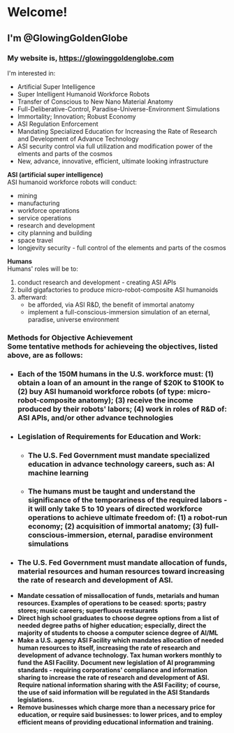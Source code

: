 <h1>Welcome!</h1>
<h2>I'm @GlowingGoldenGlobe</h2>
<h3>My website is, <a href="https://glowinggoldenglobe.com" location="_blank" >https://glowinggoldenglobe.com</a></h3>
<p>
I'm interested in: 
</p>
<ul>
  <li>Artificial Super Intelligence</li>
  <li>Super Intelligent Humanoid Workforce Robots</li>
  <li>Transfer of Conscious to New Nano Material Anatomy</li>
  <li>Full-Deliberative-Control, Paradise-Universe-Environment Simulations</li>
  <li>Immortality; Innovation; Robust Economy</li>
  <li>ASI Regulation Enforcement</li>
  <li>Mandating Specialized Education for Increasing the Rate of Research and Development of Advance Technology</li>
  <li>ASI security control via full utilization and modification power of the elments and parts of the cosmos</li>
  <li>New, advance, innovative, efficient, ultimate looking infrastructure</li>
</ul>
<p>
  <b>ASI (artificial super intelligence)</b>
  <br>
  ASI humanoid workforce robots will conduct:
</p>
<ul>
  <li>mining</li>
  <li>manufacturing</li>
  <li>workforce operations</li>
  <li>service operations</li>
  <li>research and development</li>
  <li>city planning and building</li>
  <li>space travel</li>
  <li>longjevity security - full control of the elements and parts of the cosmos</li>
</ul>
<p>
  <b>Humans</b>
  <br>
  Humans' roles will be to:
</p>
<ol>
  <li>conduct research and development - creating ASI APIs</li>
  <li>build gigafactories to produce micro-robot-composite ASI humanoids</li>
  <li>afterward:<ul>
    <li>be afforded, via ASI R&D, the benefit of immortal anatomy</li>
  <li>implement a full-conscious-immersion simulation of an eternal, paradise, universe environment</li>
    </ul></li>
</ol>
<b>
<h3>
  Methods for Objective Achievement
  <br>
  Some tentative methods for achieveing the objectives, listed above, are as follows:
</h3>
<ul>
  <li><h3>Each of the 150M humans in the U.S. workforce must: (1) obtain a loan of an amount in the range of $20K to $100K to (2) buy ASI humanoid workforce robots (of type: micro-robot-composite anatomy); (3) receive the income produced by their robots' labors; (4) work in roles of R&D of: ASI APIs, and/or other advance technologies</h3></li>
  <li><h3>Legislation of Requirements for Education and Work:</h3><ul>
    <li><h3>The U.S. Fed Government must mandate specialized education in advance technology careers, such as: AI machine learning</h3></li>
  <li><h3>The humans must be taught and understand the significance of the temporariness of the required labors - it will only take 5 to 10 years of directed workforce operations to achieve ultimate freedom of: (1) a robot-run economy; (2) acquisition of immortal anatomy; (3) full-conscious-immersion, eternal, paradise environment simulations</h3></li>
    </ul></li>
  <li><h3>The U.S. Fed Government must mandate allocation of funds, material resources and human resources toward increasing the rate of research and development of ASI.</h3></li>
  <li>Mandate cessation of missallocation of funds, metarials and human resources. Examples of operations to be ceased: sports; pastry stores; music careers; superfluous restaurants</li>
  <li>Direct high school graduates to choose degree options from a list of needed degree paths of higher education; especially, direct the majority of students to choose a computer science degree of AI/ML</li>
  <li>Make a U.S. agency ASI Facility which mandates allocation of needed human resources to itself, increasing the rate of research and development of advance technology. Tax human workers monthly to fund the ASI Facility. Document new legislation of AI programming standards - requiring corporations' compliance and information sharing to increase the rate of research and development of ASI. Require national information sharing with the ASI Facility; of course, the use of said information will be regulated in the ASI Standards legislations. </li>
  <li>Remove businesses which charge more than a necessary price for education, or require said businesses: to lower prices, and to employ efficient means of providing educational information and training.</li>
</ul>
</b>
